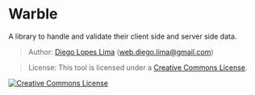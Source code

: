 # Warble

A library to handle and validate their client side and server side data.

> Author: [Diego Lopes Lima](https://github.com/DiegoLopesLima) (web.diego.lima@gmail.com)

> License: This tool is licensed under a [Creative Commons License](http://creativecommons.org/licenses/by-sa/4.0/).

[![Creative Commons License](https://i.creativecommons.org/l/by-sa/4.0/88x31.png)](http://creativecommons.org/licenses/by-sa/4.0/)
